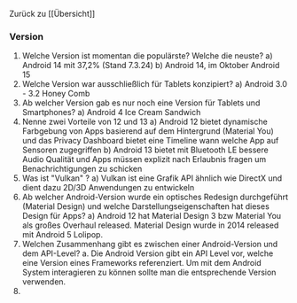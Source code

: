Zurück zu [[Übersicht]]

### Version

1. Welche Version ist momentan die populärste? Welche die neuste?
	a) Android 14 mit 37,2% (Stand 7.3.24)
	b) Android 14, im Oktober Android 15
2. Welche Version war ausschließlich für Tablets konzipiert?
	a)  Android 3.0 - 3.2 Honey Comb
3. Ab welcher Version gab es nur noch eine Version für Tablets und Smartphones?
	a) Android 4 Ice Cream Sandwich
4. Nenne zwei Vorteile von 12 und 13
	a) Android 12 bietet dynamische Farbgebung von Apps basierend auf dem Hintergrund (Material You) und das Privacy Dashboard bietet eine Timeline wann welche App auf Sensoren zugegriffen
	b) Android 13 bietet mit Bluetooth LE bessere Audio Qualität und Apps müssen explizit nach Erlaubnis fragen um Benachrichtigungen zu schicken
5. Was ist "Vulkan" ?
	a) Vulkan ist eine Grafik API ähnlich wie DirectX und dient dazu 2D/3D Anwendungen zu entwickeln
6. Ab welcher Android-Version wurde ein optisches Redesign durchgeführt (Material Design) und welche Darstellungseigenschaften hat dieses Design für Apps?
	a) Android 12 hat Material Design 3 bzw Material You als großes Overhaul released. Material Design wurde in 2014 released mit Android 5 Lolipop.
7. Welchen Zusammenhang gibt es zwischen einer Android-Version und dem API-Level?
	a. Die Android Version gibt ein API Level vor, welche eine Version eines Frameworks referenziert. Um mit dem Android System interagieren zu können sollte man die entsprechende Version verwenden.
8. 